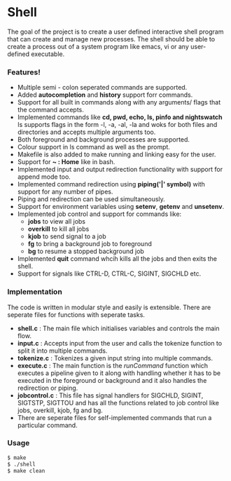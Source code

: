# Shell

The goal of the project is to create a user defined interactive shell program that can
create and manage new processes. The shell should be able to create a process out of a
system program like emacs, vi or any user-defined executable.

### Features!

  - Multiple semi - colon seperated commands are supported.
  - Added **autocompletion** and **history** support forr commands.
  - Support for all built in commands along with any arguments/ flags that the command accepts.
  - Implemented commands like **cd, pwd, echo, ls, pinfo and nightswatch** ls supports flags in the form -l, -a, -al, -la and woks for both files and directories and accepts multiple arguments too.
  - Both foreground and background processes are supported.
  - Colour support in ls command as well as the prompt.
  - Makefile is also added to make running and linking easy for the user.
  - Support for **~ : Home** like in bash.
  - Implemented input and output redirection functionality with support for append mode too.
  - Implemented command redirection using **piping('|' symbol)** with support for any number of pipes.
  - Piping and redirection can be used simultaneously.
  - Support for environment variables using **setenv**, **getenv** and **unsetenv**.
  - Implemented job control and support for commands like:
    - **jobs** to view all jobs
    - **overkill** to kill all jobs
    - **kjob** to send signal to a job
    - **fg** to bring a background job to foreground
    - **bg** to resume a stopped background job
  - Implemented **quit** command whcih kills all the jobs and then exits the shell.
  - Support for signals like CTRL-D, CTRL-C, SIGINT, SIGCHLD etc.

### Implementation

The code is written in modular style and easily is extensible. There are seperate files for functions with seperate tasks.

  - **shell.c** : The main file which initialises variables and controls the main flow.
  - **input.c** : Accepts input from the user and calls the tokenize function to split it into multiple commands.
  - **tokenize.c** : Tokenizes a given input string into multiple commands.
  - **execute.c** : The main function is the _runCommand_ function which executes a pipeline given to it along with handling whether it has to be executed in the foreground or background and it also handles the redirection or piping.
  - **jobcontrol.c**  :  This file has signal handlers for SIGCHLD, SIGINT, SIGTSTP, SIGTTOU and has all the functions related to job control like jobs, overkill, kjob, fg and bg.
  - There are seperate files for self-implemented commands that run a particular command.

### Usage

```sh
$ make
$ ./shell
$ make clean
```